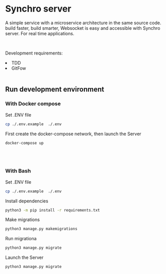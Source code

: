 # Synchro server 
A simple service with a microservice architecture in the same source code. build faster, build smarter, Websocket is easy and accessible with Synchro server. For real time applications.


<br>

Development requirements:
<li>TDD</li>
<li>GitFow</li>

<br>

## Run development environment

### With Docker compose

Set .ENV file
```bash
cp ./.env.example  ./.env
```
First create the docker-compose network, then launch the Server
```bash
docker-compose up
```
<br>
<br>

### With Bash
Set .ENV file
```bash
cp ./.env.example  ./.env

```
Install dependencies
```bash
python3 -m pip install -r requirements.txt
```

Make migrations
```bash
python3 manage.py makemigrations
```

Run migrationa
```bash
python3 manage.py migrate
```

Launch the Server

```bash
python3 manage.py migrate
```